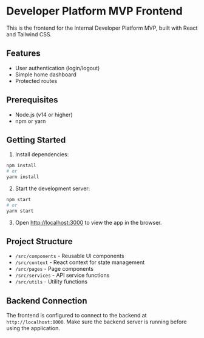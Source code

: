 # Developer Platform MVP Frontend

This is the frontend for the Internal Developer Platform MVP, built with React and Tailwind CSS.

## Features

- User authentication (login/logout)
- Simple home dashboard
- Protected routes

## Prerequisites

- Node.js (v14 or higher)
- npm or yarn

## Getting Started

1. Install dependencies:
```bash
npm install
# or
yarn install
```

2. Start the development server:
```bash
npm start
# or
yarn start
```

3. Open [http://localhost:3000](http://localhost:3000) to view the app in the browser.

## Project Structure

- `/src/components` - Reusable UI components
- `/src/context` - React context for state management
- `/src/pages` - Page components
- `/src/services` - API service functions
- `/src/utils` - Utility functions

## Backend Connection

The frontend is configured to connect to the backend at `http://localhost:8000`. Make sure the backend server is running before using the application.
